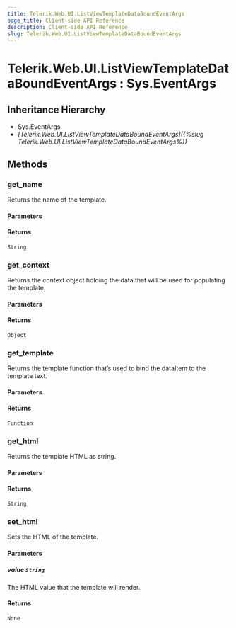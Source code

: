 ```yaml
---
title: Telerik.Web.UI.ListViewTemplateDataBoundEventArgs
page_title: Client-side API Reference
description: Client-side API Reference
slug: Telerik.Web.UI.ListViewTemplateDataBoundEventArgs
---
```


# Telerik.Web.UI.ListViewTemplateDataBoundEventArgs : Sys.EventArgs

## Inheritance Hierarchy

* Sys.EventArgs
* *[Telerik.Web.UI.ListViewTemplateDataBoundEventArgs]({%slug Telerik.Web.UI.ListViewTemplateDataBoundEventArgs%})*

## Methods

### get_name

Returns the name of the template.

#### Parameters

#### Returns

`String`

###  get_context

Returns the context object holding the data that will be used for populating the template.

#### Parameters

#### Returns

`Object`

### get_template

Returns the template function that’s used to bind the dataItem to the template text.

#### Parameters

#### Returns

`Function`

### get_html

Returns the template HTML as string.

#### Parameters

#### Returns

`String`

### set_html

Sets the HTML of the template.

#### Parameters

##### value `String`

The HTML value that the template will render.

#### Returns

`None`

